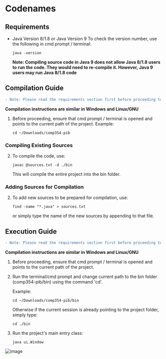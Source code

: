 # Codenames

## Requirements

- Java Version 8/1.8 or Java Version 9
	To check the version number, use the following in cmd prompt / terminal:
	```
	java -version
	```
	**Note: Compiling source code in Java 9 does not allow Java 8/1.8 users to run the code. They would need to re-compile it. However, Java 9 users may run Java 8/1.8 code**

## Compilation Guide

```diff
- Note: Please read the requirements section first before proceeding to any subsection
```
**Compilation instructions are similar in Windows and Linux/GNU**

1. Before proceeding, ensure that cmd prompt / terminal is opened and points to the current path of the project.
	Example:
	```
	cd ~/Downloads/comp354-pib
	```

### Compiling Existing Sources

2. To compile the code, use:
	```
	javac @sources.txt -d ./bin
	```
	This will compile the entire project into the bin folder.

### Adding Sources for Compilation

2. To add new sources to be prepared for compilation, use:
	```
	find -name "*.java" > sources.txt
	```

	or simply type the name of the new sources by appending to that file.

## Execution Guide

```diff
- Note: Please read the requirements section first before proceeding to any subsection
```
**Compilation instructions are similar in Windows and Linux/GNU**

1. Before proceeding, ensure that cmd prompt / terminal is opened and points to the current path of the project.

2. Run the terminal/cmd prompt and change current path to the bin folder (comp354-pib/bin) using the command 'cd'.

	Example:
	```
	cd ~/Downloads/comp354-pib/bin
	```

	Otherwise if the current session is already pointing to the project folder, simply type:
	```
	cd ./bin
	```

3. Run the project's main entry class:
	```
	java ui.Window
	```

![image](https://drive.google.com/uc?export=view&id=1iULsCRsBDgCbQs45UTBxQallmXX1vwEA)
